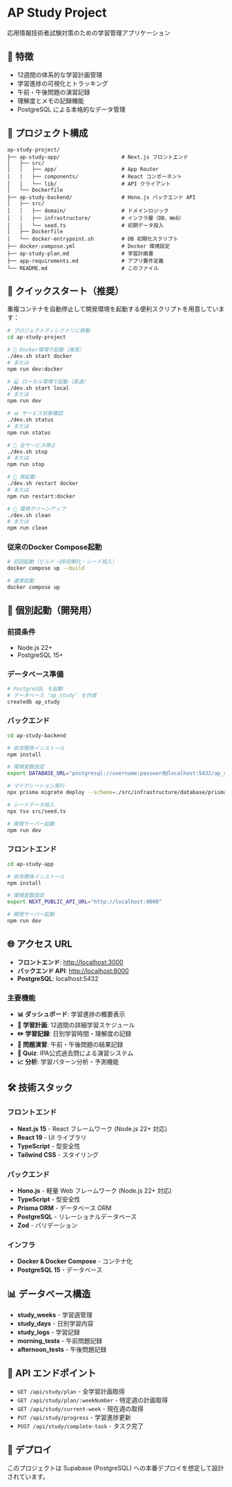 # AP Study Project

応用情報技術者試験対策のための学習管理アプリケーション

## 🚀 特徴

- 12週間の体系的な学習計画管理
- 学習進捗の可視化とトラッキング
- 午前・午後問題の演習記録
- 理解度とメモの記録機能
- PostgreSQL による本格的なデータ管理

## 📁 プロジェクト構成

```
ap-study-project/
├── ap-study-app/                    # Next.js フロントエンド
│   ├── src/
│   │   ├── app/                     # App Router
│   │   ├── components/              # React コンポーネント
│   │   └── lib/                     # API クライアント
│   └── Dockerfile
├── ap-study-backend/                # Hono.js バックエンド API
│   ├── src/
│   │   ├── domain/                  # ドメインロジック
│   │   ├── infrastructure/          # インフラ層（DB、Web）
│   │   └── seed.ts                  # 初期データ投入
│   ├── Dockerfile
│   └── docker-entrypoint.sh         # DB 初期化スクリプト
├── docker-compose.yml               # Docker 環境設定
├── ap-study-plan.md                 # 学習計画書
├── app-requirements.md              # アプリ要件定義
└── README.md                        # このファイル
```

## 🚀 クイックスタート（推奨）

重複コンテナを自動停止して開発環境を起動する便利スクリプトを用意しています：

```bash
# プロジェクトディレクトリに移動
cd ap-study-project

# 🐳 Docker環境で起動（推奨）
./dev.sh start docker
# または
npm run dev:docker

# 💻 ローカル環境で起動（高速）
./dev.sh start local  
# または
npm run dev

# 📊 サービス状態確認
./dev.sh status
# または
npm run status

# 🛑 全サービス停止
./dev.sh stop
# または
npm run stop

# 🔄 再起動
./dev.sh restart docker
# または
npm run restart:docker

# 🧹 環境クリーンアップ
./dev.sh clean
# または
npm run clean
```

### 従来のDocker Compose起動

```bash
# 初回起動（ビルド・DB初期化・シード投入）
docker compose up --build

# 通常起動
docker compose up
```

## 🔧 個別起動（開発用）

### 前提条件

- Node.js 22+
- PostgreSQL 15+

### データベース準備

```bash
# PostgreSQL を起動
# データベース 'ap_study' を作成
createdb ap_study
```

### バックエンド

```bash
cd ap-study-backend

# 依存関係インストール
npm install

# 環境変数設定
export DATABASE_URL="postgresql://username:password@localhost:5432/ap_study?schema=public"

# マイグレーション実行
npx prisma migrate deploy --schema=./src/infrastructure/database/prisma/schema.prisma

# シードデータ投入
npx tsx src/seed.ts

# 開発サーバー起動
npm run dev
```

### フロントエンド

```bash
cd ap-study-app

# 依存関係インストール
npm install

# 環境変数設定
export NEXT_PUBLIC_API_URL="http://localhost:8000"

# 開発サーバー起動
npm run dev
```

## 🌐 アクセス URL

- **フロントエンド**: <http://localhost:3000>
- **バックエンド API**: <http://localhost:8000>
- **PostgreSQL**: localhost:5432

### 主要機能

- **📊 ダッシュボード**: 学習進捗の概要表示
- **📅 学習計画**: 12週間の詳細学習スケジュール
- **✏️ 学習記録**: 日別学習時間・理解度の記録
- **📝 問題演習**: 午前・午後問題の結果記録
- **🧭 Quiz**: IPA公式過去問による演習システム
- **📈 分析**: 学習パターン分析・予測機能

## 🛠 技術スタック

### フロントエンド

- **Next.js 15** - React フレームワーク (Node.js 22+ 対応)
- **React 19** - UI ライブラリ
- **TypeScript** - 型安全性
- **Tailwind CSS** - スタイリング

### バックエンド

- **Hono.js** - 軽量 Web フレームワーク (Node.js 22+ 対応)
- **TypeScript** - 型安全性
- **Prisma ORM** - データベース ORM
- **PostgreSQL** - リレーショナルデータベース
- **Zod** - バリデーション

### インフラ

- **Docker & Docker Compose** - コンテナ化
- **PostgreSQL 15** - データベース

## 📊 データベース構造

- **study_weeks** - 学習週管理
- **study_days** - 日別学習内容
- **study_logs** - 学習記録
- **morning_tests** - 午前問題記録
- **afternoon_tests** - 午後問題記録

## 🎯 API エンドポイント

- `GET /api/study/plan` - 全学習計画取得
- `GET /api/study/plan/:weekNumber` - 特定週の計画取得
- `GET /api/study/current-week` - 現在週の取得
- `PUT /api/study/progress` - 学習進捗更新
- `POST /api/study/complete-task` - タスク完了

## 🚀 デプロイ

このプロジェクトは Supabase (PostgreSQL) への本番デプロイを想定して設計されています。

